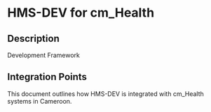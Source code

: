 # HMS-DEV for cm_Health

## Description

Development Framework

## Integration Points

This document outlines how HMS-DEV is integrated with cm_Health systems in Cameroon.
